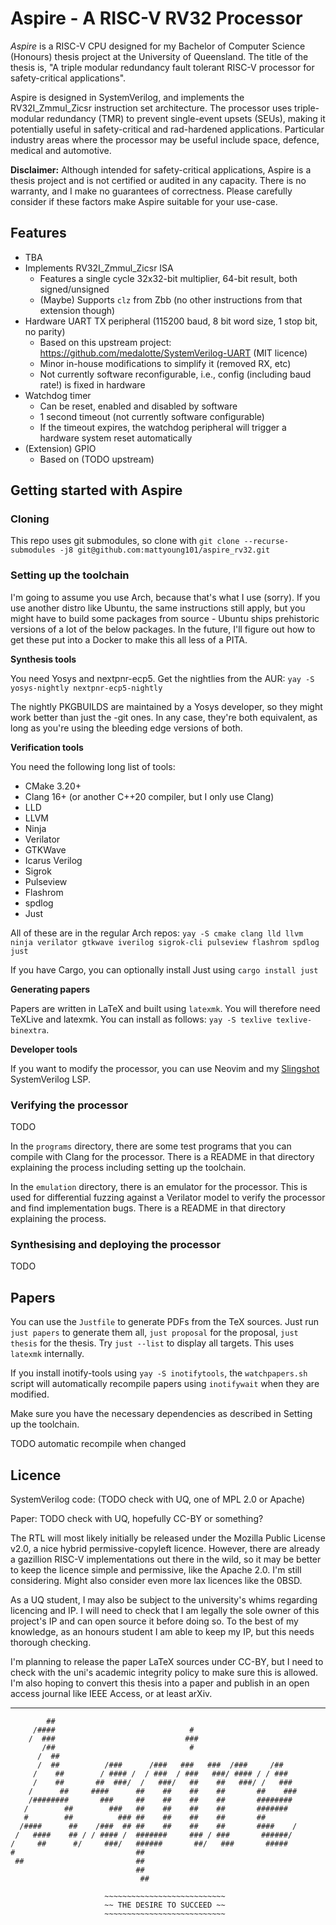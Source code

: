 # Aspire - A RISC-V RV32 Processor
_Aspire_ is a RISC-V CPU designed for my Bachelor of Computer Science (Honours) thesis project at
the University of Queensland. The title of the thesis is,
"A triple modular redundancy fault tolerant RISC-V processor for safety-critical applications".

Aspire is designed in SystemVerilog, and implements the RV32I_Zmmul_Zicsr instruction set
architecture. The processor uses triple-modular redundancy (TMR) to prevent single-event upsets (SEUs),
making it potentially useful in safety-critical and rad-hardened applications. Particular industry
areas where the processor may be useful include space, defence, medical and automotive.

**Disclaimer:** Although intended for safety-critical applications, Aspire is a thesis project and
is not certified or audited in any capacity. There is no warranty, and I make no guarantees of 
correctness. Please carefully consider if these factors make Aspire suitable for your use-case.

## Features
- TBA
- Implements RV32I_Zmmul_Zicsr ISA
    - Features a single cycle 32x32-bit multiplier, 64-bit result, both signed/unsigned
    - (Maybe) Supports `clz` from Zbb (no other instructions from that extension though)
- Hardware UART TX peripheral (115200 baud, 8 bit word size, 1 stop bit, no parity)
   - Based on this upstream project: https://github.com/medalotte/SystemVerilog-UART (MIT licence)
   - Minor in-house modifications to simplify it (removed RX, etc)
   - Not currently software reconfigurable, i.e., config (including baud rate!) is fixed in hardware
- Watchdog timer
    - Can be reset, enabled and disabled by software
    - 1 second timeout (not currently software configurable)
    - If the timeout expires, the watchdog peripheral will trigger a hardware system reset automatically
- (Extension) GPIO
    - Based on (TODO upstream)

## Getting started with Aspire
### Cloning
This repo uses git submodules, so clone with `git clone --recurse-submodules -j8 git@github.com:mattyoung101/aspire_rv32.git`

### Setting up the toolchain
I'm going to assume you use Arch, because that's what I use (sorry). If you use another distro like Ubuntu, 
the same instructions still apply, but you might have to build some packages from source - Ubuntu ships 
prehistoric versions of a lot of the below packages. In the future, I'll figure out how to get these put into
a Docker to make this all less of a PITA.

**Synthesis tools**

You need Yosys and nextpnr-ecp5. Get the nightlies from the AUR: `yay -S yosys-nightly nextpnr-ecp5-nightly`

The nightly PKGBUILDS are maintained by a Yosys developer, so they might work better than just the -git ones.
In any case, they're both equivalent, as long as you're using the bleeding edge versions of both.

**Verification tools**

You need the following long list of tools:

- CMake 3.20+
- Clang 16+ (or another C++20 compiler, but I only use Clang)
- LLD
- LLVM
- Ninja
- Verilator
- GTKWave
- Icarus Verilog
- Sigrok
- Pulseview
- Flashrom
- spdlog
- Just

All of these are in the regular Arch repos: `yay -S cmake clang lld llvm ninja verilator gtkwave iverilog
sigrok-cli pulseview flashrom spdlog just`

If you have Cargo, you can optionally install Just using `cargo install just`

**Generating papers**

Papers are written in LaTeX and built using `latexmk`. You will therefore need TeXLive and latexmk.
You can install as follows: `yay -S texlive texlive-binextra`.

**Developer tools**

If you want to modify the processor, you can use Neovim and my [Slingshot](https://github.com/mattyoung101/slingshot)
SystemVerilog LSP.

### Verifying the processor
TODO

In the `programs` directory, there are some test programs that you can compile with Clang for the processor.
There is a README in that directory explaining the process including setting up the toolchain.

In the `emulation` directory, there is an emulator for the processor. This is used for differential fuzzing 
against a Verilator model to verify the processor and find implementation bugs. There is a README in that 
directory explaining the process.

### Synthesising and deploying the processor
TODO

## Papers
You can use the `Justfile` to generate PDFs from the TeX sources. Just run
`just papers` to generate them all, `just proposal` for the proposal, `just thesis` for the thesis. Try
`just --list` to display all targets. This uses `latexmk` internally.

If you install inotify-tools using `yay -S inotifytools`, the `watchpapers.sh` script will automatically
recompile papers using `inotifywait` when they are modified.

Make sure you have the necessary dependencies as described in Setting up the toolchain.

TODO automatic recompile when changed

## Licence
SystemVerilog code: (TODO check with UQ, one of MPL 2.0 or Apache)

Paper: TODO check with UQ, hopefully CC-BY or something?

The RTL will most likely initially be released under the Mozilla Public License v2.0, a nice hybrid
permissive-copyleft licence. However, there are already a gazillion RISC-V implementations out there in the
wild, so it may be better to keep the licence simple and permissive, like the Apache 2.0. I'm still
considering. Might also consider even more lax licences like the 0BSD.

As a UQ student, I may also be subject to the university's whims regarding licencing and IP. I will need to
check that I am legally the sole owner of this project's IP and can open source it before doing so. To the
best of my knowledge, as an honours student I am able to keep my IP, but this needs thorough checking.

I'm planning to release the paper LaTeX sources under CC-BY, but I need to check with the uni's academic
integrity policy to make sure this is allowed. I'm also hoping to convert this thesis into a paper and publish
in an open access journal like IEEE Access, or at least arXiv.

---

```
        ##                                                      
     /####                              #                       
    /  ###                             ###                      
       /##                              #                       
      /  ##                                                     
      /  ##          /###      /###   ###   ###  /###     /##   
     /    ##        / #### /  / ###  / ###   ###/ #### / / ###  
     /    ##       ##  ###/  /   ###/   ##    ##   ###/ /   ### 
    /      ##     ####      ##    ##    ##    ##       ##    ###
    /########       ###     ##    ##    ##    ##       ######## 
   /        ##        ###   ##    ##    ##    ##       #######  
   #        ##          ### ##    ##    ##    ##       ##       
  /####      ##    /###  ## ##    ##    ##    ##       ####    /
 /   ####    ## / / #### /  #######     ### / ###       ######/ 
/     ##      #/     ###/   ######       ##/   ###       #####  
#                           ##                                  
 ##                         ##                                  
                            ##                                  
                             ##                                 
                                                                
                     ~~~~~~~~~~~~~~~~~~~~~~~~~~~                                            
                     ~~ THE DESIRE TO SUCCEED ~~       
                     ~~~~~~~~~~~~~~~~~~~~~~~~~~~
```
